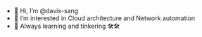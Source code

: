 - 👋 Hi, I’m @davis-sang
- 👀 I’m interested in Cloud architecture and Network automation
- 🌱 Always learning and tinkering 🛠️🛠️
